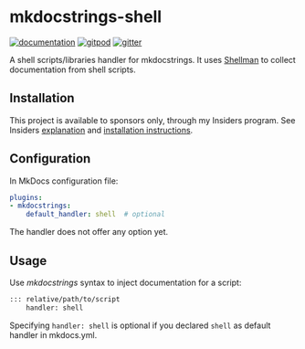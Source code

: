 # mkdocstrings-shell

[![documentation](https://img.shields.io/badge/docs-mkdocs%20material-blue.svg?style=flat)](https://mkdocstrings.github.io/shell/)
[![gitpod](https://img.shields.io/badge/gitpod-workspace-blue.svg?style=flat)](https://gitpod.io/#https://github.com/mkdocstrings/shell)
[![gitter](https://badges.gitter.im/join%20chat.svg)](https://app.gitter.im/#/room/#shell:gitter.im)

A shell scripts/libraries handler for mkdocstrings.
It uses [Shellman](https://github.com/pawamoy/shellman)
to collect documentation from shell scripts.

## Installation

This project is available to sponsors only, through my Insiders program.
See Insiders [explanation](https://mkdocstrings.github.io/shell/insiders/)
and [installation instructions](https://mkdocstrings.github.io/shell/insiders/installation/).

## Configuration

In MkDocs configuration file:

```yaml title="mkdocs.yml"
plugins:
- mkdocstrings:
    default_handler: shell  # optional
```

The handler does not offer any option yet.

## Usage

Use *mkdocstrings* syntax to inject documentation for a script:

```md
::: relative/path/to/script
    handler: shell  
```

Specifying `handler: shell` is optional if you declared `shell`
as default handler in mkdocs.yml.
